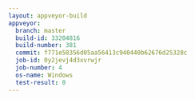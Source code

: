 ```yaml
---
layout: appveyor-build
appveyor:
  branch: master
  build-id: 33204816
  build-number: 381
  commit: f771e58356d05aa56413c940440b62676d25328c
  job-id: 0y2jevj4d3xvrwjr
  job-number: 4
  os-name: Windows
  test-result: 0
---
```


